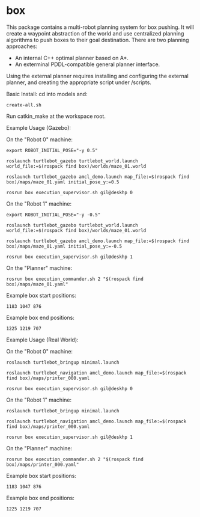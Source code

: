 # box

This package contains a multi-robot planning system for box pushing.
It will create a waypoint abstraction of the world and use centralized planning algorithms to push boxes to their goal destination.
There are two planning approaches: 
* An internal C++ optimal planner based on A*.
* An exterminal PDDL-compatible general planner interface.

Using the external planner requires installing and configuring the external planner, and creating the appropriate script under /scripts.



Basic Install: cd into models and:

```create-all.sh```

Run catkin_make at the workspace root.


Example Usage (Gazebo): 

On the "Robot 0" machine:

```export ROBOT_INITIAL_POSE="-y 0.5"```

```roslaunch turtlebot_gazebo turtlebot_world.launch world_file:=$(rospack find box)/worlds/maze_01.world```

```roslaunch turtlebot_gazebo amcl_demo.launch map_file:=$(rospack find box)/maps/maze_01.yaml initial_pose_y:=0.5```

```rosrun box execution_supervisor.sh gil@deskhp 0```


On the "Robot 1" machine:

```export ROBOT_INITIAL_POSE="-y -0.5"```

```roslaunch turtlebot_gazebo turtlebot_world.launch world_file:=$(rospack find box)/worlds/maze_01.world```

```roslaunch turtlebot_gazebo amcl_demo.launch map_file:=$(rospack find box)/maps/maze_01.yaml initial_pose_y:=-0.5```

```rosrun box execution_supervisor.sh gil@deskhp 1```


On the "Planner" machine:

```rosrun box execution_commander.sh 2 "$(rospack find box)/maps/maze_01.yaml"```

Example box start positions:

```1183 1047 876```

Example box end positions:

```1225 1219 707```


Example Usage (Real World): 

On the "Robot 0" machine:

```roslaunch turtlebot_bringup minimal.launch```

```roslaunch turtlebot_navigation amcl_demo.launch map_file:=$(rospack find box)/maps/printer_000.yaml```

```rosrun box execution_supervisor.sh gil@deskhp 0```


On the "Robot 1" machine:

```roslaunch turtlebot_bringup minimal.launch```

```roslaunch turtlebot_navigation amcl_demo.launch map_file:=$(rospack find box)/maps/printer_000.yaml```

```rosrun box execution_supervisor.sh gil@deskhp 1```


On the "Planner" machine:

```rosrun box execution_commander.sh 2 "$(rospack find box)/maps/printer_000.yaml"```

Example box start positions:

```1183 1047 876```

Example box end positions:

```1225 1219 707```

